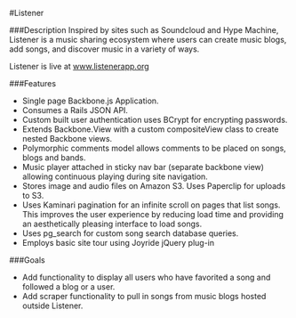 #Listener

###Description
Inspired by sites such as Soundcloud and Hype Machine, Listener is a music sharing ecosystem where users can create music blogs, add songs, and discover music in a variety of ways.

Listener is live at www.listenerapp.org

###Features
* Single page Backbone.js Application.
* Consumes a Rails JSON API.
* Custom built user authentication uses BCrypt for encrypting passwords.
* Extends Backbone.View with a custom compositeView class to create nested Backbone views.
* Polymorphic comments model allows comments to be placed on songs, blogs and bands.
* Music player attached in sticky nav bar (separate backbone view) allowing continuous playing during site navigation.
* Stores image and audio files on Amazon S3. Uses Paperclip for uploads to S3.
* Uses Kaminari pagination for an infinite scroll on pages that list songs. This improves the user experience by reducing load time and providing an aesthetically pleasing interface to load songs.
* Uses pg_search for custom song search database queries.
* Employs basic site tour using Joyride jQuery plug-in



###Goals
* Add functionality to display all users who have favorited a song and followed a blog or a user.
* Add scraper functionality to pull in songs from music blogs hosted outside Listener.
